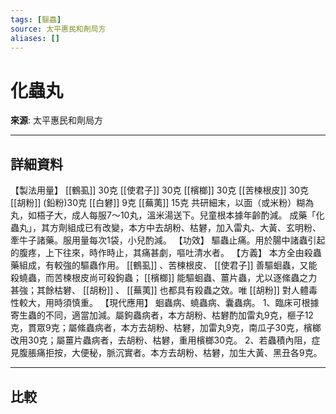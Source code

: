 ```yaml
---
tags: [驅蟲]
source: 太平惠民和劑局方
aliases: []
---
```


# 化蟲丸

**來源**: 太平惠民和劑局方  

---

## 詳細資料
【製法用量】 [[鶴虱]] 30克 [[使君子]] 30克 [[檳榔]] 30克 [[苦楝根皮]] 30克 [[胡粉]] (鉛粉)30克 [[白礬]] 9克 [[蕪荑]] 15克
共研細末，以面（或米粉）糊為丸，如梧子大，成人每服7～10丸，溫米湯送下。兒童根本據年齡酌減。
成藥「化蟲丸」，其方劑組成已有改變，本方中去胡粉、枯礬，加入雷丸、大黃、玄明粉、牽牛子諸藥。服用量每次1袋，小兒酌減。
【功效】
驅蟲止痛。用於腸中諸蟲引起的腹疼，上下往來，時作時止，其痛甚劇，嘔吐清水者。
【方義】
本方全由殺蟲藥組成，有較強的驅蟲作用。 [[鶴虱]] 、苦楝根皮、 [[使君子]] 善驅蛔蟲，又能殺蟯蟲，而苦楝根皮尚可殺鉤蟲； [[檳榔]] 能驅蛔蟲、薑片蟲，尤以逐絛蟲之力甚強；其餘枯礬、 [[胡粉]] 、 [[蕪荑]] 也都具有殺蟲之效。唯 [[胡粉]] 對人體毒性較大，用時須慎重。
【現代應用】
蛔蟲病、蟯蟲病、囊蟲病。
1、臨床可根據寄生蟲的不同，適當加減。屬鉤蟲病者，本方胡粉、枯礬酌加雷丸9克，榧子12克，貫眾9克；屬絛蟲病者，本方去胡粉、枯礬，加雷丸9克，南瓜子30克，檳榔改用30克；屬薑片蟲病者，去胡粉、枯礬，重用檳榔30克。
2、若蟲積內阻，症見腹脹痛拒按，大便秘，脈沉實者。本方去胡粉、枯礬，加生大黃、黑丑各9克。

---

## 比較
